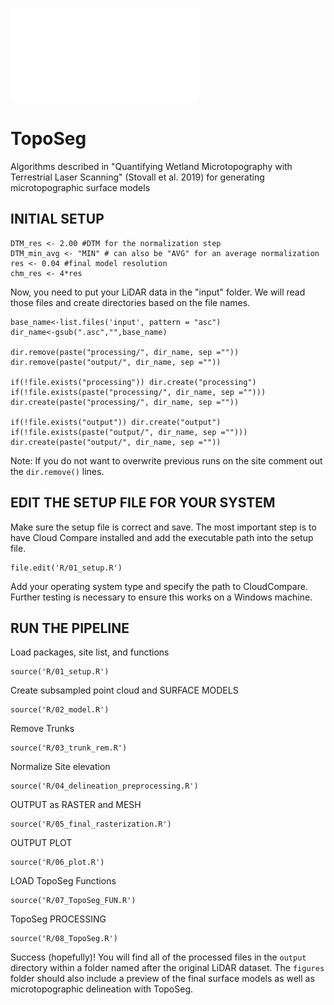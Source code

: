 ![TopoSeg](figures/TopoSeg.pdf)
# TopoSeg
Algorithms described in "Quantifying Wetland Microtopography with Terrestrial Laser Scanning" (Stovall et al. 2019) for generating microtopographic surface models

## INITIAL SETUP

```{r,echo=FALSE}
DTM_res <- 2.00 #DTM for the normalization step
DTM_min_avg <- "MIN" # can also be "AVG" for an average normalization
res <- 0.04 #final model resolution
chm_res <- 4*res
```

Now, you need to put your LiDAR data in the "input" folder. We will read those files and create directories based on the file names.

```{r,echo=FALSE}
base_name<-list.files('input', pattern = "asc")
dir_name<-gsub(".asc","",base_name)

dir.remove(paste("processing/", dir_name, sep =""))
dir.remove(paste("output/", dir_name, sep =""))

if(!file.exists("processing")) dir.create("processing")
if(!file.exists(paste("processing/", dir_name, sep =""))) dir.create(paste("processing/", dir_name, sep =""))

if(!file.exists("output")) dir.create("output")
if(!file.exists(paste("output/", dir_name, sep =""))) dir.create(paste("output/", dir_name, sep =""))
```

Note: If you do not want to overwrite previous runs on the site comment out the `dir.remove()` lines.


## EDIT THE SETUP FILE FOR YOUR SYSTEM

Make sure the setup file is correct and save. The most important step is to have Cloud Compare installed and add the executable path into the setup file.

```{r,echo=FALSE}
file.edit('R/01_setup.R')
```

Add your operating system type and specify the path to CloudCompare. Further testing is necessary to ensure this works on a Windows machine.

## RUN THE PIPELINE

Load packages, site list, and functions

```{r,echo=FALSE}
source('R/01_setup.R')
```

Create subsampled point cloud and SURFACE MODELS
```{r,echo=FALSE}
source('R/02_model.R')
```

Remove Trunks
```{r}
source('R/03_trunk_rem.R')
```

Normalize Site elevation
```{r}
source('R/04_delineation_preprocessing.R')
```

OUTPUT as RASTER and MESH
```{r,echo=FALSE}
source('R/05_final_rasterization.R')
```

OUTPUT PLOT
```{r}
source('R/06_plot.R')
```

LOAD TopoSeg Functions
```{r}
source('R/07_TopoSeg_FUN.R')
```

TopoSeg PROCESSING
```{r}
source('R/08_TopoSeg.R')
```
Success (hopefully)! You will find all of the processed files in the `output` directory within a folder named after the original LiDAR dataset.
The `figures` folder should also include a preview of the final surface models as well as microtopographic delineation with TopoSeg.

